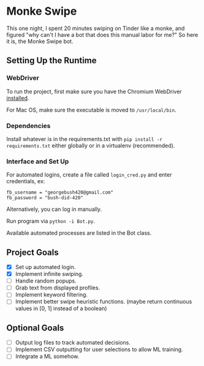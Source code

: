 # Monke Swipe
This one night, I spent 20 minutes swiping on Tinder like a monke, and figured "why can't I have a bot that does this manual labor for me?" So here it is, the Monke Swipe bot.

## Setting Up the Runtime

### WebDriver

To run the project, first make sure you have the Chromium WebDriver [installed](https://chromedriver.chromium.org/).

For Mac OS, make sure the executable is moved to `/usr/local/bin`.

### Dependencies

Install whatever is in the requirements.txt with `pip install -r requirements.txt` either globally or in a virtualenv (recommended).

### Interface and Set Up

For automated logins, create a file called `login_cred.py` and enter credentials, ex:

```
fb_username = "georgebush420@gmail.com"
fb_password = "bush-did-420"
```

Alternatively, you can log in manually.

Run program via `python -i Bot.py`.

Available automated processes are listed in the Bot class.

## Project Goals

- [x] Set up automated login.
- [x] Implement infinite swiping.
- [ ] Handle random popups.
- [ ] Grab text from displayed profiles.
- [ ] Implement keyword filtering.
- [ ] Implement better swipe heuristic functions. (maybe return continuous values in [0, 1] instead of a boolean)

## Optional Goals

- [ ] Output log files to track automated decisions.
- [ ] Implement CSV outputting for user selections to allow ML training.
- [ ] Integrate a ML somehow.
